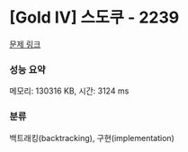 # [Gold IV] 스도쿠 - 2239 

[문제 링크](https://www.acmicpc.net/problem/2239) 

### 성능 요약

메모리: 130316 KB, 시간: 3124 ms

### 분류

백트래킹(backtracking), 구현(implementation)

